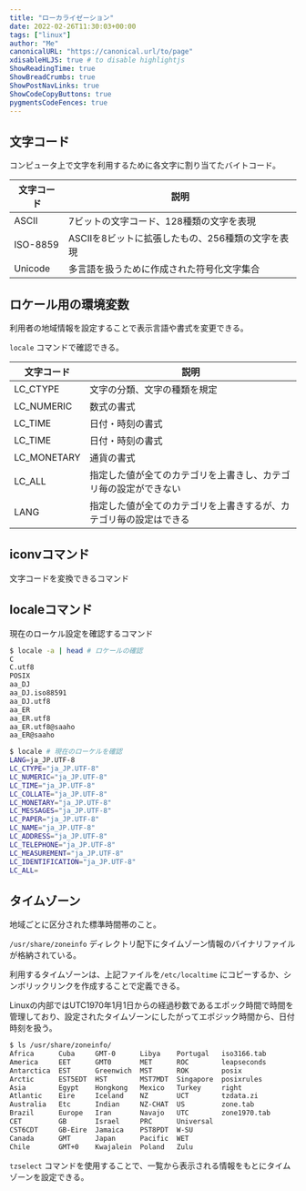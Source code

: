 ```yaml
---
title: "ローカライゼーション"
date: 2022-02-26T11:30:03+00:00
tags: ["linux"] 
author: "Me"
canonicalURL: "https://canonical.url/to/page"
xdisableHLJS: true # to disable highlightjs
ShowReadingTime: true
ShowBreadCrumbs: true
ShowPostNavLinks: true
ShowCodeCopyButtons: true
pygmentsCodeFences: true
---
```


## 文字コード

コンピュータ上で文字を利用するために各文字に割り当てたバイトコード。

|文字コード|説明|
|-|-|
|ASCII|7ビットの文字コード、128種類の文字を表現|
|ISO-8859|ASCIIを8ビットに拡張したもの、256種類の文字を表現|
|Unicode|多言語を扱うために作成された符号化文字集合|

## ロケール用の環境変数

利用者の地域情報を設定することで表示言語や書式を変更できる。

`locale` コマンドで確認できる。

|文字コード|説明|
|-|-|
|LC_CTYPE|文字の分類、文字の種類を規定|
|LC_NUMERIC|数式の書式|
|LC_TIME|日付・時刻の書式|
|LC_TIME|日付・時刻の書式|
|LC_MONETARY|通貨の書式|
|LC_ALL|指定した値が全てのカテゴリを上書きし、カテゴリ毎の設定ができない|
|LANG|指定した値が全てのカテゴリを上書きするが、カテゴリ毎の設定はできる|

## iconvコマンド

文字コードを変換できるコマンド

## localeコマンド

現在のローケル設定を確認するコマンド

```bash
$ locale -a | head # ロケールの確認
C
C.utf8
POSIX
aa_DJ
aa_DJ.iso88591
aa_DJ.utf8
aa_ER
aa_ER.utf8
aa_ER.utf8@saaho
aa_ER@saaho
```

```bash
$ locale # 現在のローケルを確認
LANG=ja_JP.UTF-8
LC_CTYPE="ja_JP.UTF-8"
LC_NUMERIC="ja_JP.UTF-8"
LC_TIME="ja_JP.UTF-8"
LC_COLLATE="ja_JP.UTF-8"
LC_MONETARY="ja_JP.UTF-8"
LC_MESSAGES="ja_JP.UTF-8"
LC_PAPER="ja_JP.UTF-8"
LC_NAME="ja_JP.UTF-8"
LC_ADDRESS="ja_JP.UTF-8"
LC_TELEPHONE="ja_JP.UTF-8"
LC_MEASUREMENT="ja_JP.UTF-8"
LC_IDENTIFICATION="ja_JP.UTF-8"
LC_ALL=
```

## タイムゾーン

地域ごとに区分された標準時間帯のこと。

`/usr/share/zoneinfo` ディレクトリ配下にタイムゾーン情報のバイナリファイルが格納されている。

利用するタイムゾーンは、上記ファイルを`/etc/localtime` にコピーするか、シンボリックリンクを作成することで定義できる。

Linuxの内部ではUTC1970年1月1日からの経過秒数であるエポック時間で時間を管理しており、設定されたタイムゾーンにしたがってエポジック時間から、日付時刻を扱う。

```bash
$ ls /usr/share/zoneinfo/
Africa      Cuba     GMT-0      Libya    Portugal   iso3166.tab
America     EET      GMT0       MET      ROC        leapseconds
Antarctica  EST      Greenwich  MST      ROK        posix
Arctic      EST5EDT  HST        MST7MDT  Singapore  posixrules
Asia        Egypt    Hongkong   Mexico   Turkey     right
Atlantic    Eire     Iceland    NZ       UCT        tzdata.zi
Australia   Etc      Indian     NZ-CHAT  US         zone.tab
Brazil      Europe   Iran       Navajo   UTC        zone1970.tab
CET         GB       Israel     PRC      Universal
CST6CDT     GB-Eire  Jamaica    PST8PDT  W-SU
Canada      GMT      Japan      Pacific  WET
Chile       GMT+0    Kwajalein  Poland   Zulu
```

`tzselect` コマンドを使用することで、一覧から表示される情報をもとにタイムゾーンを設定できる。
